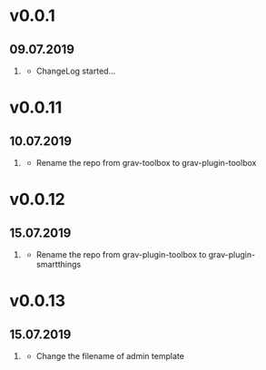 # v0.0.1
## 09.07.2019

1. [](#new)
    * ChangeLog started...
    
# v0.0.11
## 10.07.2019

1. [](#changed)
    * Rename the repo from grav-toolbox to grav-plugin-toolbox
    
# v0.0.12
## 15.07.2019

1. [](#changed)
    * Rename the repo from grav-plugin-toolbox to grav-plugin-smartthings
    
# v0.0.13
## 15.07.2019

1. [](#fix)
    * Change the filename of admin template
